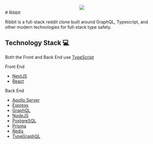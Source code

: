 <div style="width: 100%; display: flex; justify-content: center;">
	<img src="https://user-images.githubusercontent.com/39068407/106548025-83f5e100-64cb-11eb-818f-c400743456ff.png" />
</div>
# Ribbit

Ribbit is a full-stack reddit clone built around GraphQL, Typescript, and other modern technologies for full-stack type safety.

## Technology Stack 💻

Both the Front and Back End use [TypeScript](https://www.typescriptlang.org/)

Front End

-   [NextJS](https://nextjs.org/)
-   [React](https://reactjs.org/)

Back End

-   [Apollo Server](https://www.apollographql.com/)
-   [Express](https://expressjs.com/)
-   [GraphQL](https://graphql.org/)
-   [NodeJS](https://nodejs.org/en/)
-   [PostgreSQL](https://postgresql.org/)
-   [Prisma](https://prisma.io)
-   [Redis](https://redis.io/)
-   [TypeGraphQL](https://typegraphql.com/)
